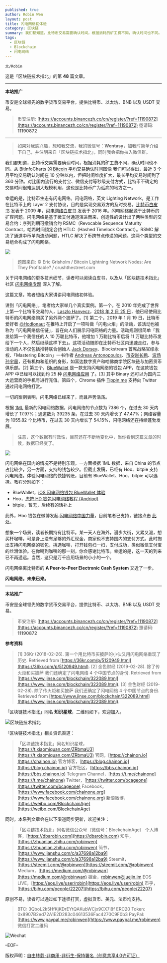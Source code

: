 ```yaml
---
published: true
author: Robin Wen
layout: post
title: 闪电网络初体验
category: 区块链
summary: 我们都知道，比特币交易需要确认时间，根据消耗的矿工费不同，确认时间也不同。从 BitInfoCharts 的 Bitcoin 平均交易确认时间图像我们可以得出，最近 3 个月平均交易确认时间在 10 分钟以内，但把时间维度扩大，最长平均交易时间到了 360 分钟。对比国内流行的支付宝、微信支付等秒级支付方式，比特币不确定的交易时间很难达到大规模利用，这也是比特币广为诟病的地方之一。闪电网络离比特币的 A Peer-to-Peer Electronic Cash System 又近了一步。闪电网络，未来已来。最后，本博客开通了闪电网络打赏，读者可以扫描下方的闪电网络二维码（博客右侧导航栏也有）进行打赏。
tags:
  - 区块链
  - Blockchain
  - 闪电网络
---
```


`文/Robin`

这是「区块链技术指北」的第 **48** 篇文章。

***

**本站推广**

币安是全球领先的数字货币交易平台，提供比特币、以太坊、BNB 以及 USDT 交易。

> 币安注册: [https://accounts.binancezh.co/cn/register/?ref=11190872](https://accounts.binancezh.co/cn/register/?ref=11190872)
> 邀请码: **11190872**

***

> 如果对我感兴趣，想和我交流，我的微信号：**Wentasy**，加我时简单介绍下自己，并注明来自「区块链技术指北」，同时我会把你拉入微信群。

我们都知道，比特币交易需要确认时间，根据消耗的矿工费不同，确认时间也不同。从 BitInfoCharts 的 [Bitcoin 平均交易确认时间图像](https://bitinfocharts.com/zh/comparison/bitcoin-confirmationtime.html#3m) 我们可以得出，最近 3 个月平均交易确认时间在 10 分钟以内，但把时间维度扩大，最长平均交易时间到了 360 分钟。对比国内流行的支付宝、微信支付等秒级支付方式，比特币不确定的交易时间很难达到大规模利用，这也是比特币广为诟病的地方之一。

幸运的是，比特币生态有闪电网络。闪电网络，英文 Lighting Network，是工作在比特币上的 Layer 2 支付协议，目的是实现交易双方的及时交易。[比特币白皮书](https://bitcoin.org/bitcoin.pdf) 发表于 2009 年，[闪电网络白皮书](https://lightning.network/lightning-network-paper.pdf) 发表于 2016 年。闪电网络起源于比特币的扩容问题。闪电网络是基于微支付通道演进而来，创造性的设计出了两种类型的交易合约：序列到期可撤销合约 RSMC（Revocable Sequence Maturity Contract，哈希时间锁定合约 HTLC（Hashed Timelock Contract）。RSMC 解决了通道中币单向流动问题，HTLC 解决了币跨节点传递的问题。这两个类型的交易组合构成了闪电网络。

![](https://cdn.dbarobin.com/SNzpY1G.png)

> 题图来自: © Eric Grisholm / Bitcoin Lightning Network Nodes: Are They Profitable? / crushthestreet.com

关于闪电网络的更多技术细节，读者可以阅读白皮书，以及从「区块链技术指北」社区 [闪电网络专题](https://bbs.chainon.io/t/lightning) 深入了解。

这篇文章，笔者想给大家讲讲闪电网络初体验。

讲到「闪电网络」，笔者给大家举几个真实案例。第一个，在 2010 年完成了世界上第一个比特币交易的人，[Laszlo Hanyecz](https://twitter.com/HanyeczLaszlo)，[2018 年 2 月 25 日](https://www.investopedia.com/news/bitcoins-pizza-guy-repeats-trick-lightning-network)，他已经使用比特币的闪电网络购买了另外两个披萨了。[1] 第二个，2019 年 1 月 19 日，比特币爱好者 [@Hodlonaut](https://twitter.com/hodlonaut) 在推特上开启了一项叫做「闪电火炬」的活动，该活动也被称为「闪电网络信任链」，旨在向人们展示闪电网络的力量。活动规则很简单「我发给第一个我信任的人 10 万聪比特币，他增加 1 万聪比特币后将 11 万聪比特币发给下一个人，然后继续这样下去」。这项活动随即在比特币社区内迅速走红，参与活动的人不仅包括推特联合创始人 [Jack Dorsey](https://twitter.com/jack)、Blockstream 首席战略官缪永权、「Mastering Bitcoin」一书作者 [Andreas Antonopoulos](https://twitter.com/aantonop)、[币安赵长鹏](https://twitter.com/cz_binance)、[波场孙宇晨](https://twitter.com/justinsuntron)，还有机构和组织的身影，如富达数字资产和哈佛商学院区块链与加密货币俱乐部。[2] 第三个，[BlueWallet](https://bluewallet.io) 是一款支持闪电网络的钱包 APP，在这款钱包 APP 中已经可以找到约 25 种 [闪电网络应用](https://bluewallet.io/lapps) 了。[3] 其中 Binary 还可以为国内三大运营商的手机号进行充值。第四个，Chrome 插件 [Tippin.me](https://chrome.google.com/webstore/detail/tippinme/knhkeligkfmclgkeedceenpopaleokfh?hl=en) 支持向 Twitter 通过闪电网络打赏。

一切的案例表明，闪电网络已经来了，而且声势浩荡。

根据 [1ML](https://1ml.com) 最新的闪电网络数据，闪电网络的节点数为 7386 个，在过去 30 天内增长了 17.97%；通道数为 39235 条，在过去 30 天内增长了 47.47%；网络容量为 1055.82 个比特币，在过去 30 天内增长了 54.15%，闪电网络还在持续蓬勃发展。

> 注意，这个数据有时效性，目前还在不断地变化中，当你看到这篇文章的时候，数据已经变了。

![](https://cdn.dbarobin.com/apYTARb.png)

闪电网络在国内的情况不是特别乐观，一方面根据 1ML 数据，来自 China 的节点占比较少，另一方面，支持的钱包较少。但截止发稿，已经有 Hoo、bitpie 支持闪电网络。体验闪电网络的快捷转账，目前有 BlueWallet、Hoo、bitpie 可以选择。教程分别如下：

* BlueWallet，[iOS 闪电网络钱包 BlueWallet 体验](https://www.chainnode.com/post/277461)
* Hoo，[虎符 HD 钱包闪电网络教程 (Andriod)](https://s1.rylink.com/info_detail/237)
* bitpie，暂无，后续有的话补上

此外，Hoo 钱包在微博发起 [闪电网络中国力量](https://weibo.com/6556553702/Hl2n3eS2r)，目前笔者已支持，链接点击 [此处](https://weibo.com/6480983158/Hle3ClFJn)。

想象一个场景，读者长期持有比特币。某一天人在海外，漫步大街，又累又渴，想买杯咖啡，可是身上没有足够的外汇现金，商家也不支持国内的支付方式。此时掏出支持闪电网络的钱包，挑选咖啡，打开钱包扫一扫，支付成功，类似微信支付宝的丝滑体验。在你喝到咖啡的那一刻，你会感谢比特币。幸运的是，这一天的到来已不再遥远。当然，这只是万千应用场景的小小的一个。

闪电网络离比特币的 **A Peer-to-Peer Electronic Cash System** 又近了一步。

**闪电网络，未来已来。**

***

**本站推广**

币安是全球领先的数字货币交易平台，提供比特币、以太坊、BNB 以及 USDT 交易。

> 币安注册: [https://accounts.binancezh.co/cn/register/?ref=11190872](https://accounts.binancezh.co/cn/register/?ref=11190872)
> 邀请码: **11190872**

**参考资料**

> [1] 36Kr (2018-02-26). 第一个用比特币买披萨的小伙又用闪电网络重现了历史. Retrieved from [https://36kr.com/p/5120949.html](https://36kr.com/p/5120949.html).
> [2] 金色财经 (2019-02-28). 除了传火炬和买披萨 我们还确定了闪电网络 4 个中国节点的身份. Retrieved from [https://www.jinse.com/blockchain/322089.html](https://www.jinse.com/blockchain/322089.html).
> [3] 金色财经 (2019-02-28). 除了传火炬和买披萨 我们还确定了闪电网络 4 个中国节点的身份. Retrieved from [https://www.jinse.com/blockchain/322089.html](https://www.jinse.com/blockchain/322089.html).

「区块链技术指北」同名 **知识星球**，二维码如下，欢迎加入。

![区块链技术指北](https://cdn.dbarobin.com/3YzonTR.png)

「区块链技术指北」相关资讯渠道：

> 「区块链技术指北」同名知识星球，[https://t.xiaomiquan.com/ZRbmaU3](https://t.xiaomiquan.com/ZRbmaU3)
> 官网，[https://chainon.io](https://chainon.io)
> 官方博客，[https://blog.chainon.io](https://blog.chainon.io)
> 官方社区，[https://bbs.chainon.io](https://bbs.chainon.io)
> Telegram Channel，[https://t.me/chainone](https://t.me/chainone)
> Twitter，[https://twitter.com/bcageone](https://twitter.com/bcageone)
> Facebook，[https://www.facebook.com/chainone.org](https://www.facebook.com/chainone.org)
> 新浪微博，[https://weibo.com/BlockchainAge](https://weibo.com/BlockchainAge)

同时，本系列文章会在以下渠道同步更新，欢迎关注：

> 「区块链技术指北」同名微信公众号（微信号：BlockchainAge）
> 个人博客，[https://dbarobin.com](https://dbarobin.com)
> 知乎，[https://zhuanlan.zhihu.com/robinwen](https://zhuanlan.zhihu.com/robinwen)
> 简书，[https://www.jianshu.com/c/a37698a12ba9](https://www.jianshu.com/c/a37698a12ba9)
> Steemit，[https://steemit.com/@robinwen](https://steemit.com/@robinwen)
> Medium，[https://medium.com/@robinwan](https://medium.com/@robinwan)
> 掘金，[robinwen@juejin.im](https://juejin.im/user/5673ccae60b2260ee435f89a/posts)
> EOS LIVE，[https://eos.live/user/robin](https://eos.live/user/robin)
> 币乎，[https://bihu.com/people/22207](https://bihu.com/people/22207)

原创不易，读者可以通过如下途径打赏，虚拟货币、美元、法币均支持。

> BTC: 3QboL2k5HfKjKDrEYtQAKubWCjx9CX7i8f
> ERC20 Token: 0x8907B2ed72A1E2D283c04613536Fac4270C9F0b3
> PayPal: [https://www.paypal.me/robinwen](https://www.paypal.me/robinwen)
> 微信打赏二维码

![Wechat](https://cdn.dbarobin.com/SzoNl5b.jpg)

–EOF–

版权声明：[自由转载-非商用-非衍生-保持署名（创意共享4.0许可证）](http://creativecommons.org/licenses/by-nc-nd/4.0/deed.zh)
